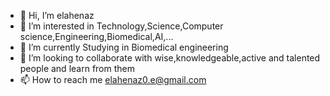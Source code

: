 - 👋 Hi, I’m elahenaz
- 👀 I’m interested in Technology,Science,Computer science,Engineering,Biomedical,AI,...
- 🌱 I’m currently Studying in Biomedical engineering 
- 💞️ I’m looking to collaborate with wise,knowledgeable,active and talented people and learn from them
- 📫 How to reach me elahenaz0.e@gmail.com

<!---
elahenaz0/elahenaz0 is a ✨ special ✨ repository because its `README.md` (this file) appears on your GitHub profile.
You can click the Preview link to take a look at your changes.
--->
